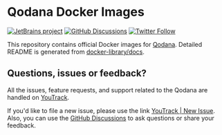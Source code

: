 # Qodana Docker Images

[![JetBrains project](https://jb.gg/badges/official.svg)](https://confluence.jetbrains.com/display/ALL/JetBrains+on+GitHub)
[![GitHub Discussions](https://img.shields.io/github/discussions/jetbrains/qodana)][jb:discussions]
[![Twitter Follow](https://img.shields.io/twitter/follow/Qodana?style=social&logo=twitter)][jb:twitter]

This repository contains official Docker images for [Qodana](https://registry.hub.docker.com/_/qodana/). Detailed README is generated from [docker-library/docs](https://github.com/docker-library/docs).


## Questions, issues or feedback?

All the issues, feature requests, and support related to the Qodana are handled on [YouTrack][youtrack].

If you'd like to file a new issue, please use the link [YouTrack | New Issue][youtrack-new-issue]. Also, you can use the [GitHub Discussions][jb:discussions] to ask questions or share your feedback.

[gh:qodana]: https://github.com/JetBrains/qodana-action/actions/workflows/code_scanning.yml
[youtrack]: https://youtrack.jetbrains.com/issues/QD
[youtrack-new-issue]: https://youtrack.jetbrains.com/newIssue?project=QD&c=Platform%20GitHub%20action
[jb:confluence-on-gh]: https://confluence.jetbrains.com/display/ALL/JetBrains+on+GitHub
[jb:discussions]: https://jb.gg/qodana-discussions
[jb:twitter]: https://twitter.com/Qodana
[jb:docker]: https://hub.docker.com/r/jetbrains/qodana